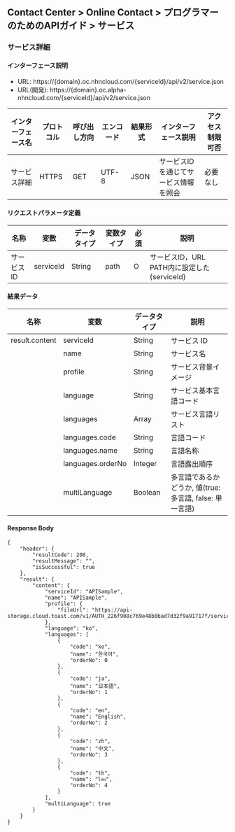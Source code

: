 ## Contact Center > Online Contact > プログラマーのためのAPIガイド > サービス 

### サービス詳細
#### インターフェース説明
- URL: https://{domain}.oc.nhncloud.com/{serviceId}/api/v2/service.json
- URL(開発): https://{domain}.oc.alpha-nhncloud.com/{serviceId}/api/v2/service.json

|インターフェース名|プロトコル|呼び出し方向|エンコード|結果形式|インターフェース説明|アクセス制限可否|
|------------|-------|--------|-----|--------|--------------|------------|
|サービス詳細  |HTTPS  |GET    |UTF-8|JSON    |サービスIDを通じてサービス情報を照会|必要なし|

#### リクエストパラメータ定義
|名称|変数|データタイプ|変数タイプ|必須|説明|
|----|----|----------|----------|----|---|
|サービスID	|serviceId	|String	|path  |O	|サービスID，URL PATH内に設定した{serviceId}|

#### 結果データ
|名称|変数|データタイプ|説明|
|-----|----|-----------|-------|
|result.content	|serviceId	    |String		|サービス ID|
|	            |name	        |String		|サービス名|
|	            |profile	    |String		|サービス背景イメージ|
|	            |language	    |String		|サービス基本言語コード|
|	            |languages	    |Array		|サービス言語リスト|
|	            |languages.code	|String		|言語コード|
|	            |languages.name	|String		|言語名称|
|	            |languages.orderNo	|Integer		|言語露出順序|
|	            |multiLanguage	|Boolean		|多言語であるかどうか, 値(true: 多言語, false: 単一言語)|

#### Response Body
```
{
    "header": {
        "resultCode": 200,
        "resultMessage": "",
        "isSuccessful": true
    },
    "result": {
        "content": {
            "serviceId": "APISample",
            "name": "APISample",
            "profile": {
                "fileUrl": "https://api-storage.cloud.toast.com/v1/AUTH_226f908c769e48b0bad7d32f9a91717f/service_alpha/WopqM8euoYw89B7i/27316eba2a8a4089b72a9cf18a83e144.png"
            },
            "language": "ko",
            "languages": [
                {
                    "code": "ko",
                    "name": "한국어",
                    "orderNo": 0
                },
                {
                    "code": "ja",
                    "name": "日本語",
                    "orderNo": 1
                },
                {
                    "code": "en",
                    "name": "English",
                    "orderNo": 2
                },
                {
                    "code": "zh",
                    "name": "中文",
                    "orderNo": 3
                },
                {
                    "code": "th",
                    "name": "ไทย",
                    "orderNo": 4
                }
            ],
            "multiLanguage": true
        }
    }
}
```